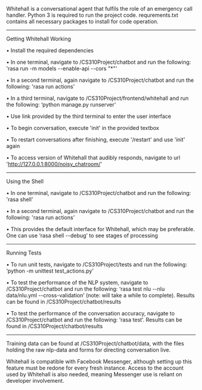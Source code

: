 Whitehall is a conversational agent that fulfils the role of an emergency call handler. Python 3 is required to run the project code. requrements.txt contains all necessary packages to install for code operation.


------------------------------------------------------------------------------

Getting Whitehall Working

•	Install the required dependencies

•	In one terminal, navigate to /CS310Project/chatbot and run the following: 'rasa run -m models --enable-api --cors "*"'

•	In a second terminal, again navigate to /CS310Project/chatbot and run the following: 'rasa run actions’

•	In a third terminal, navigate to /CS310Project/frontend/whitehall and run the following: ‘python manage.py runserver’

•	Use link provided by the third terminal to enter the user interface

• To begin conversation, execute 'init' in the provided textbox

•	To restart conversations after finishing, execute '/restart' and use 'init' again

•	To access version of Whitehall that audibly responds, navigate to url 'http://127.0.0.1:8000/noisy_chatroom/'

------------------------------------------------------------------------------

Using the Shell

•	In one terminal, navigate to /CS310Project/chatbot and run the following: 'rasa shell’

•	In a second terminal, again navigate to /CS310Project/chatbot and run the following: 'rasa run actions’

•	This provides the default interface for Whitehall, which may be preferable. One can use ‘rasa shell --debug’ to see stages of processing

------------------------------------------------------------------------------

Running Tests

•	To run unit tests, navigate to /CS310Project/tests and run the following: ‘python -m unittest test_actions.py’

•	To test the performance of the NLP system, navigate to /CS310Project/chatbot and run the following: ‘rasa test nlu --nlu data/nlu.yml --cross-validation’ (note: will take a while to complete). Results can be found in /CS310Project/chatbot/results

•	To test the performance of the conversation accuracy, navigate to /CS310Project/chatbot and run the following: ‘rasa test’. Results can be found in /CS310Project/chatbot/results

------------------------------------------------------------------------------

Training data can be found at /CS310Project/chatbot/data, with the files holding the raw nlp-data and forms for directing conversation live.



Whitehall is compatible with Facebook Messenger, although setting up this feature must be redone for every fresh instance. Access to the account used by Whitehall is also needed, meaning Messenger use is reliant on developer involvement.
